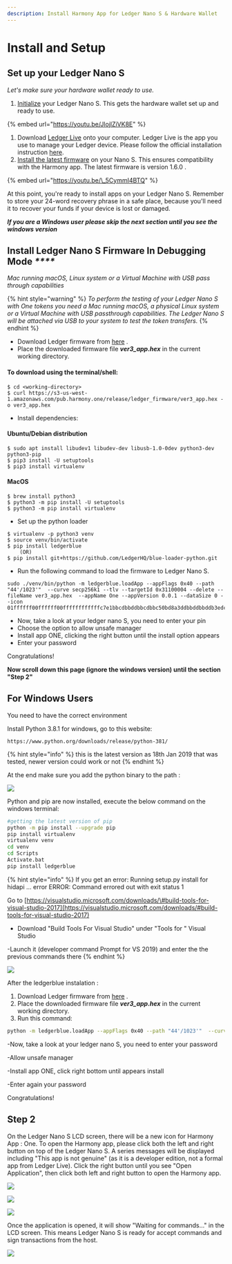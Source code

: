 ```yaml
---
description: Install Harmony App for Ledger Nano S & Hardware Wallet
---
```


# Install and Setup

## Set up your Ledger Nano S

_Let's make sure your hardware wallet ready to use._

1. [Initialize](https://support.ledgerwallet.com/hc/en-us/articles/360000613793) your Ledger Nano S. This gets the hardware wallet set up and ready to use.

{% embed url="https://youtu.be/JlojlZiVK8E" %}

1. Download [Ledger Live](https://support.ledgerwallet.com/hc/en-us/articles/360006395553/) onto your computer. Ledger Live is the app you use to manage your Ledger device.  Please follow the official installation instruction [here](https://support.ledger.com/hc/en-us/articles/360006395553). 
2. [Install the latest firmware](https://support.ledgerwallet.com/hc/en-us/articles/360002731113) on your Nano S. This ensures compatibility with the Harmony app. The latest firmware is version 1.6.0 .   

{% embed url="https://youtu.be/\_5CymmI4BTQ" %}

At this point, you're ready to install apps on your Ledger Nano S. Remember to store your 24-word recovery phrase in a safe place, because you'll need it to recover your funds if your device is lost or damaged.

_**If you are a Windows user please skip the next section until you see the windows version**_

## Install Ledger Nano S Firmware In Debugging Mode _****_ 

_Mac running macOS, Linux system or a Virtual Machine with USB pass through capabilities_

{% hint style="warning" %}
_To perform the testing of your Ledger Nano S with One tokens you need a Mac running macOS, a physical Linux system or a Virtual Machine with USB passthrough capabilities. The Ledger Nano S will be attached via USB to your system to test the token transfers._
{% endhint %}

* Download Ledger firmware from [here](https://s3-us-west-1.amazonaws.com/pub.harmony.one/release/ledger_firmware/ver3_app.hex) .
* Place the downloaded firmware file _**ver3\_app.hex**_ in the current working directory.

#### To download using the terminal/shell:

```text
$ cd <working-directory>
$ curl https://s3-us-west-1.amazonaws.com/pub.harmony.one/release/ledger_firmware/ver3_app.hex -o ver3_app.hex
```

* Install dependencies:

#### Ubuntu/Debian distribution

```text
$ sudo apt install libudev1 libudev-dev libusb-1.0-0dev python3-dev python3-pip
$ pip3 install -U setuptools
$ pip3 install virtualenv
```

#### MacOS

```text
$ brew install python3
$ python3 -m pip install -U setuptools
$ python3 -m pip install virtualenv
```

* Set up the python loader

```text
$ virtualenv -p python3 venv
$ source venv/bin/activate
$ pip install ledgerblue
    (OR)
$ pip install git+https://github.com/LedgerHQ/blue-loader-python.git
```

* Run the following command to load the firmware to Ledger Nano S.

```text
sudo ./venv/bin/python -m ledgerblue.loadApp --appFlags 0x40 --path "44'/1023'"  --curve secp256k1 --tlv --targetId 0x31100004 --delete --fileName ver3_app.hex  --appName One --appVersion 0.0.1 --dataSize 0 --icon 01ffffff00ffffff00ffffffffffffc7e1bbcdbbddbbcdbbc50bd8a3ddbbddbbddb3edc7e3ffffffff
```

* Now, take a look at your ledger nano S, you need to enter your pin
* Choose the option to allow unsafe manager
* Install app ONE, clicking the right button until the install option appears
* Enter your password

Congratulations!

**Now scroll down this page \(ignore the windows version\) until the section "Step 2"**

## For Windows Users

 You need to have the correct environment

Install Python 3.8.1 for windows, go to this website:

```
https://www.python.org/downloads/release/python-381/
```

{% hint style="info" %}
this is the latest version as 18th Jan 2019 that was tested, newer version could work or not
{% endhint %}

At the end make sure you add the python binary to the path :

![](../../.gitbook/assets/image%20%2844%29.png)

Python and pip are now installed, execute the below command on the windows terminal:

```bash
#getting the latest version of pip
python -m pip install --upgrade pip
pip install virtualenv
virtualenv venv
cd venv
cd Scripts
Activate.bat
pip install ledgerblue
```

{% hint style="info" %}
If you get an error: Running setup.py install for hidapi ... error ERROR: Command errored out with exit status 1

Go to [https://visualstudio.microsoft.com/downloads/\#build-tools-for-visual-studio-2017](https://visualstudio.microsoft.com/downloads/#build-tools-for-visual-studio-2017)

- Download "Build Tools For Visual Studio" under "Tools for " Visual Studio

-Launch it \(developer command Prompt for VS 2019\) and enter the the previous commands there
{% endhint %}

![](../../.gitbook/assets/image%20%281%29.png)

After the ledgerblue instalation :

1. Download Ledger firmware from [here](https://s3-us-west-1.amazonaws.com/pub.harmony.one/release/ledger_firmware/ver3_app.hex) .
2. Place the downloaded firmware file _**ver3\_app.hex**_ in the current working directory.
3. Run this command:

```bash
python -m ledgerblue.loadApp --appFlags 0x40 --path "44'/1023'"  --curve secp256k1 --tlv --targetId 0x31100004 --delete --fileName ver3_app.hex  --appName One --appVersion 0.0.1 --dataSize 0 --icon 01ffffff00ffffff00ffffffffffffc7e1bbcdbbddbbcdbbc50bd8a3ddbbddbbddb3edc7e3ffffffff
```

-Now, take a look at your ledger nano S, you need to enter your password

-Allow unsafe manager

-Install app ONE, click right bottom until appears install

-Enter again your password

Congratulations!

## Step 2

On the Ledger Nano S LCD screen, there will be a new icon for Harmony App : One. To open the Harmony app, please click both the left and right button on top of the Ledger Nano S. A series messages will be displayed including "This app is not genuine" \(as it is a developer edition, not a formal app from Ledger Live\). Click the right button until you see "Open Application",  then click both left and right button to open the Harmony app. 

![](../../.gitbook/assets/assets_-lleolyqeg_gkuo5rehq_-lycle6rqfcogyw0eetj_-lycmolrhjkqrphp5pgb_image.jpg)

![](../../.gitbook/assets/assets_-lleolyqeg_gkuo5rehq_-lycle6rqfcogyw0eetj_-lycmstelgoxj6xg89dp_image.jpg)

![](../../.gitbook/assets/assets_-lleolyqeg_gkuo5rehq_-lycle6rqfcogyw0eetj_-lycmwtft5o3onpytyp1_image.jpg)

Once the application is opened, it will show "Waiting for commands..." in the LCD screen. This means Ledger Nano S is ready for accept commands and sign transactions from the host.

![](../../.gitbook/assets/assets_-lleolyqeg_gkuo5rehq_-lycle6rqfcogyw0eetj_-lycmbawniwbetrhqi_r_image.jpg)

## 

